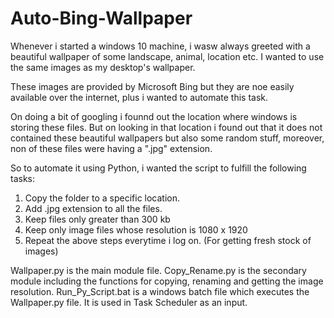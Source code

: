 # Auto-Bing-Wallpaper

Whenever i started a windows 10 machine, i wasw always greeted with a beautiful wallpaper of some landscape, animal, location etc. I wanted to use the same images as my desktop's wallpaper.

These images are provided by Microsoft Bing but they are noe easily available over the internet, plus i wanted to automate this task.

On doing a bit of googling i founnd out the location where windows is storing these files. But on looking in that location i found out that it does not contained these beautiful wallpapers but also some random stuff, moreover, non of these files were having a ".jpg" extension.

So to automate it using Python, i wanted the script to fulfill the following tasks:
  1. Copy the folder to a specific location.
  2. Add .jpg extension to all the files.
  3. Keep files only greater than 300 kb
  4. Keep only image files whose resolution is  1080 x 1920
  5. Repeat the above steps everytime i log on. (For getting fresh stock of images)
  
  
  
 Wallpaper.py is the main module file.
 Copy_Rename.py is the secondary module including the functions for copying, renaming and getting the image resolution.
 Run_Py_Script.bat is a windows batch file which executes the Wallpaper.py file. It is used in Task Scheduler as an input.
